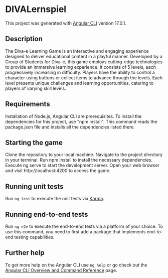 # DIVALernspiel

This project was generated with [Angular CLI](https://github.com/angular/angular-cli) version 17.0.1.
## Description

The Diva-e Learning Game is an interactive and engaging experience designed to deliver educational content in a playful manner. Developed by a Group of Students for Diva-e, this game employs cutting-edge technologies to provide an immersive learning experience.
It consists of 5 levels, each progressively increasing in difficulty. Players have the ability to control a character using buttons or collect items to advance through the levels. Each level presents unique challenges and learning opportunities, catering to players of varying skill levels.

## Requirements 
Installation of Node.js, Angular CLI are prerequisites.
To install the dependencies for this project, use "npm install". This command reads the package.json file and installs all the dependencies listed there.

## Starting the game
Clone the repository to your local machine.
Navigate to the project directory in your terminal.
Run npm install to install the necessary dependencies.
Execute ng serve to start the development server.
Open your web browser and visit http://localhost:4200 to access the game.

## Running unit tests

Run `ng test` to execute the unit tests via [Karma](https://karma-runner.github.io).

## Running end-to-end tests

Run `ng e2e` to execute the end-to-end tests via a platform of your choice. To use this command, you need to first add a package that implements end-to-end testing capabilities.

## Further help

To get more help on the Angular CLI use `ng help` or go check out the [Angular CLI Overview and Command Reference](https://angular.io/cli) page.

